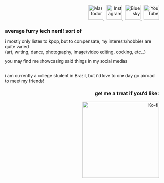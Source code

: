 <div align="right">
	<a rel="me" href="https://wetdry.world/@feliquisds">
	<picture>
        	<source media="(prefers-color-scheme: dark)" srcset="https://github.com/user-attachments/assets/95980100-c590-4d4e-8bdb-54307b05db31">
		<source media="(prefers-color-scheme: light)" srcset="https://github.com/user-attachments/assets/9e6de7a5-1bab-4b1c-a02b-f7dcf841676a">
        	<img alt="Mastodon" title="Mastodon" src="https://github.com/user-attachments/assets/95980100-c590-4d4e-8bdb-54307b05db31" width="49">
    	</picture>
	</a>&nbsp;
	<a href="https://instagram.com/feliquisds">
	<picture>
        	<source media="(prefers-color-scheme: dark)" srcset="https://github.com/user-attachments/assets/82311be2-ce33-4092-8819-1235d2352665">
		<source media="(prefers-color-scheme: light)" srcset="https://github.com/user-attachments/assets/94623e2a-3482-4ced-84c0-1797c781975d">
        	<img alt="Instagram" title="Instagram" src="https://github.com/user-attachments/assets/82311be2-ce33-4092-8819-1235d2352665" width="49">
    	</picture>
	</a>&nbsp;
 	<a href="https://bsky.app/profile/feliquisds.bsky.social">
	<picture>
        	<source media="(prefers-color-scheme: dark)" srcset="https://github.com/user-attachments/assets/98070fa0-8dc1-46d8-9480-7aba07aa3fa2">
		<source media="(prefers-color-scheme: light)" srcset="https://github.com/user-attachments/assets/484e088d-0bef-49d0-9123-011380ba7834">
        	<img alt="Bluesky" title="Bluesky" src="https://github.com/user-attachments/assets/98070fa0-8dc1-46d8-9480-7aba07aa3fa2" width="49">
    	</picture>
	</a>&nbsp;
 	<a href="https://youtube.com/@feliquisds">
	<picture>
        	<source media="(prefers-color-scheme: dark)" srcset="https://github.com/user-attachments/assets/91a68dd4-94c8-4661-a25e-881f0cfb73d0">
		<source media="(prefers-color-scheme: light)" srcset="https://github.com/user-attachments/assets/8ab4a2ae-2bad-41c3-9fe5-cf3524e5e33c">
        	<img alt="YouTube" title="YouTube" src="https://github.com/user-attachments/assets/91a68dd4-94c8-4661-a25e-881f0cfb73d0" width="49">
    	</picture>
	</a>
</div>



### average furry tech nerd! sort of

i mostly only listen to kpop, but to compensate, my interests/hobbies are quite varied
<br>
(art, writing, dance, photography, image/video editing, cooking, etc...)

you may find me showcasing said things in my social medias

<br>
i am currently a college student in Brazil, but i'd love to one day go abroad to meet my friends!



<br>
<h3 align="right">
	get me a treat if you'd like:
</h3>
<div align="right">
	<a href="https://ko-fi.com/T6T5P733P"><img alt="Ko-fi" src="https://ko-fi.com/img/githubbutton_sm.svg" width="250"></a>
</div>
